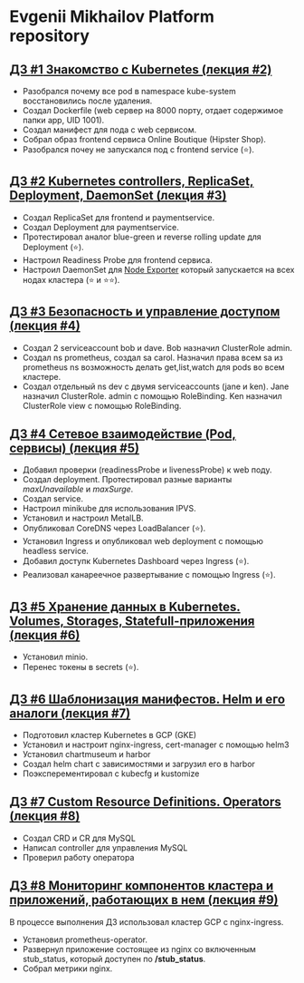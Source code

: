 # Evgenii Mikhailov Platform repository

## [ДЗ **#1** Знакомство с Kubernetes (лекция #2)](kubernetes-intro/README.md)
* Разобрался почему все pod в namespace kube-system восстановились после удаления.
* Создал Dockerfile (web сервер на 8000 порту, отдает содержимое папки app, UID 1001).
* Создал манифест для пода с web сервисом.
* Собрал образ frontend сервиса Online Boutique (Hipster Shop).
* Разобрался почеу не запускался под с frontend service (⭐).

## [ДЗ **#2** Kubernetes controllers, ReplicaSet, Deployment, DaemonSet (лекция #3)](kubernetes-controllers/README.md)
* Создал ReplicaSet для frontend и paymentservice.
* Создал Deployment для paymentservice.
* Протестировал аналог blue-green и reverse rolling update для Deployment (⭐).
* Настроил Readiness Probe для frontend сервиса.
* Настроил DaemonSet для [Node Exporter](https://github.com/prometheus/node_exporter) который запускается на всех нодах кластера (⭐ и ⭐⭐).

## [ДЗ **#3** Безопасность и управление доступом (лекция #4)](kubernetes-security/README.md)
* Создал 2 serviceaccount bob и dave. Bob назначил ClusterRole admin.
* Создал ns prometheus, создал sa carol. Назначил права всем sa из prometheus ns возможность делать get,list,watch для pods во всем кластере.
* Создал отдельный ns dev с двумя serviceaccounts (jane и ken). Jane назначил ClusterRole. admin с помощью RoleBinding. Ken назначил ClusterRole view с помощью RoleBinding.

## [ДЗ **#4** Сетевое взаимодействие (Pod, сервисы) (лекция #5)](kubernetes-networks/README.md)
* Добавил проверки (readinessProbe и livenessProbe) к web поду.
* Создал deployment. Протестировал разные варианты *maxUnavailable* и *maxSurge*.
* Создал service.
* Настроил minikube для использования IPVS.
* Установил и настроил MetalLB.
* Опубликовал CoreDNS через LoadBalancer (⭐).
* Установил Ingress и опубликовал web deployment с помощью headless service.
* Добавил доступк Kubernetes Dashboard через Ingress (⭐).
* Реализовал канареечное развертывание с помощью Ingress (⭐).

## [ДЗ **#5** Хранение данных в Kubernetes. Volumes, Storages, Statefull-приложения (лекция #6)](kubernetes-volumes/README.md)
* Установил minio.
* Перенес токены в secrets (⭐).

## [ДЗ **#6** Шаблонизация манифестов. Helm и его аналоги (лекция #7)](kubernetes-templating/README.md)
* Подготовил кластер Kubernetes в GCP (GKE)
* Установил и настроит nginx-ingress, cert-manager с помощью helm3
* Установил chartmuseum и harbor
* Создал helm chart с зависимостями и загрузил его в harbor
* Поэксперементировал с kubecfg и kustomize

## [ДЗ **#7** Custom Resource Definitions. Operators (лекция #8)](kubernetes-operators/README.md)
* Создал CRD и CR для MySQL
* Написал controller для управления MySQL
* Проверил работу оператора

## [ДЗ **#8** Мониторинг компонентов кластера и приложений, работающих в нем (лекция #9)](kubernetes-monitoring/README.md)
В процессе выполнения ДЗ использовал кластер GCP с nginx-ingress.
* Установил prometheus-operator.
* Развернул приложение состоящее из nginx со включенным stub_status, который доступен по **/stub_status**.
* Собрал метрики nginx.